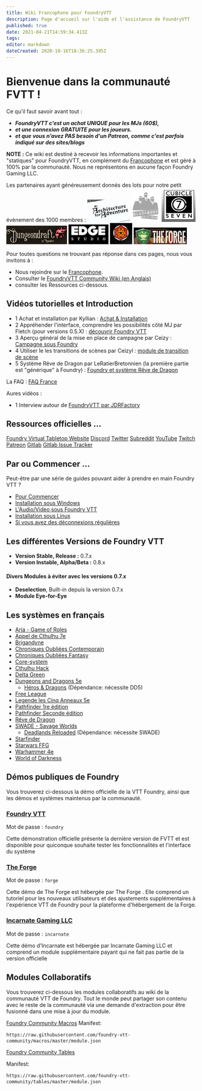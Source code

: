 ```yaml
---
title: Wiki Francophone pour FoundryVTT
description: Page d'accueil sur l'aide et l'assistance de FoundryVTT
published: true
date: 2021-04-21T14:59:34.413Z
tags: 
editor: markdown
dateCreated: 2020-10-16T18:36:25.395Z
---
```


# Bienvenue dans la communauté FVTT !
Ce qu'il faut savoir avant tout :
- ***FoundryVTT c'est un achat UNIQUE pour les MJs (60$),***
- ***et une connexion GRATUITE pour les joueurs.*** 
- ***et que vous n'avez PAS besoin d'un Patreon, comme c'est parfois indiqué sur des sites/blogs***

**NOTE :** Ce wiki est destiné à recevoir les informations importantes et "statiques" pour FoundryVTT, en complément du <i class="fab fa-discord"></i> [Francophone](https://discord.gg/pPSDNJk) et est géré à 100% par la communauté. Nous ne représentons en aucune façon Foundry Gaming LLC.

Les partenaires ayant généreusement donnés des lots pour notre petit évènement des 1000 membres : 
![logo_architecture.png](/images/home/logo_architecture.png) ![logo_bbe.png](/images/home/logo_bbe.png) ![logo_cubicle7.png](/images/home/logo_cubicle7.png) ![logo_dungeondraft.png](/images/home/logo_dungeondraft.png) ![logo_edge.png](/images/home/logo_edge.png) ![logo_foundry.png](/images/home/logo_foundry.png) ![logo_theforge.png](/images/home/logo_theforge.png) 

Pour toutes questions ne trouvant pas réponse dans ces pages, nous vous invitons à :
- Nous rejoindre sur le <i class="fab fa-discord"></i> [Francophone](https://discord.gg/pPSDNJk).
- Consulter le [FoundryVTT Community Wiki (en Anglais)](https://foundryvtt.wiki/en/home)
- consulter les Ressources ci-dessous.

## Vidéos tutorielles et Introduction
 - 1 Achat et installation par Kyllian : [Achat & Installation](https://www.youtube.com/watch?v=uoTwImiVXBU)
 - 2 Appréhender l'interface, comprendre les possibilités côté MJ par Fletch (pour versions 0.5.X) : [découvrir Foundry VTT](https://youtu.be/SQw0HbySjmo) 
 - 3 Aperçu général de la mise en place de campagne par Ceizy : [Campagne sous Foundry](https://www.youtube.com/watch?v=98JkdIKtGfw)
 - 4 Utiliser le les transitions de scènes par Ceizyl : [module de transition de scène](https://www.youtube.com/watch?v=0bYxYCjegZY)
 - 5 Système Rêve de Dragon par LeRatierBretonnien (la première partie est "générique" à Foundry) : [Foundry et système Rêve de Dragon](https://www.youtube.com/watch?v=98JkdIKtGfw) 

La FAQ : [FAQ France](https://foundryvtt.wiki/fr/faq/faq-main)

Aures vidéos : 
 - 1 Interview autour de [FoundryVTT par JDRFactory](https://www.youtube.com/watch?v=mOWEWFj4ZEo)

## Ressources officielles ...
<i class="fas fa-dice-d20"></i> [Foundry Virtual Tabletop Website](http://foundryvtt.com)
<i class="fab fa-discord"></i> [Discord](https://discordapp.com/invite/DDBZUDf)
<i class="fab fa-twitter"></i> [Twitter](https://twitter.com/FoundryVTT)
<i class="fab fa-reddit"></i> [Subreddit](https://www.reddit.com/r/FoundryVTT/)
<i class="fab fa-youtube"></i> [YouTube](https://www.youtube.com/c/FoundryNet)
<i class="fab fa-twitch"></i> [Twitch](https://www.twitch.tv/foundryvtt)
<i class="fab fa-patreon"></i> [Patreon](https://www.patreon.com/foundryvtt/overview)
<i class="fab fa-gitlab"></i> [Gitlab](https://gitlab.com/foundrynet)
<i class="fab fa-gitlab"></i> [Gitlab Issue Tracker](https://gitlab.com/foundrynet/foundryvtt/-/boards?milestone_title=No+Milestone&)

## Par ou Commencer ...
Peut-être par une série de guides pouvant aider à prendre en main Foundry VTT ?
- [Pour Commencer](/fr/pour-commencer/setup)
- [Installation sous Windows](/fr/pour-commencer/win)
- [L'Audio/Video sous Foundry VTT](/fr/pour-commencer/av)
- [Installation sous Linux](/fr/pour-commencer/linux)
- [Si vous avez des déconnexions régulières](/fr/pour-commencer/dcnx-upnp)

## Les différentes Versions de Foundry VTT
- **Version Stable, Release :** 0.7.x
- **Version Instable, Alpha/Beta :** 0.8.x

#### Divers Modules à éviter avec les versions 0.7.x
- **Deselection**, Built-in depuis la version 0.7.x
- **Module Eye-for-Eye**

## Les systèmes en français
- [Aria - Game of Roles](https://foundryvtt.wiki/fr/systemes/aria)
- [Appel de Cthulhu 7e](/fr/systemes/fr-adc)
- [Brigandyne](https://foundryvtt.wiki/fr/systemes/brigandyne)
- [Chroniques Oubliées Contemporain](https://foundryvtt.wiki/fr/systemes/Chroniques-Oubliées-Contemporain)
- [Chroniques Oubliées Fantasy](/fr/systemes/fr-chrooubliees)
- [Core-system](/fr/systemes/core-system)
- [Cthulhu Hack](https://foundryvtt.wiki/fr/systemes/Chthulhu-Hack)
- [Delta Green](https://foundryvtt.wiki/fr/systemes/dg)
- [Dungeons and Dragons 5e](https://foundryvtt.wiki/fr/systemes/DD5/fr-dd5-system)
    - [Héros & Dragons](/fr/systemes/fr-hnd) (Dépendance: nécessite DD5)
- [Free League](https://foundryvtt.wiki/fr/systemes/free-league)
- [Legende les Cinq Anneaux 5e](https://foundryvtt.wiki/fr/systemes/l5r)
- [Pathfinder 1re édition](/fr/systemes/Pathfinder_1re/PF1)
- [Pathfinder Seconde édition](/fr/systemes/Pathfinder_2nd/PF2)
- [Rêve de Dragon](/fr/systemes/rdd)
- [SWADE - Savage Worlds](/fr/systemes/fr-swade)
    - [Deadlands Reloaded](/fr/systemes/fr-deadlands) (Dépendance: nécessite SWADE)
- [Starfinder](/fr/systemes/starfinder)
- [Starwars FFG](/fr/systemes/swffg)
- [Warhammer 4e](/fr/systemes/fr-wfrp4e)
- [World of Darkness](https://foundryvtt.wiki/fr/systemes/wod)

## Démos publiques de Foundry
Vous trouverez ci-dessous la démo officielle de la VTT Foundry, ainsi que les démos et systèmes maintenus par la communauté.

### [Foundry VTT](https://foundryvtt.com/demo/join)

Mot de passe : `foundry`

Cette démonstration officielle présente la dernière version de FVTT et est disponible pour quiconque souhaite tester les fonctionnalités et l'interface du système

### [The Forge](https://demo.forge-vtt.com/)

Mot de passe : `forge`

Cette démo de The Forge est hébergée par The Forge . Elle comprend un tutoriel pour les nouveaux utilisateurs et des ajustements supplémentaires à l'expérience VTT de Foundry pour la plateforme d'hébergement de la Forge.

### [Incarnate Gaming LLC](https://www.demo.incarnategamingllc.com:30000/)

Mot de passe : `incarnate`

Cette démo d'Incarnate est hébergée par Incarnate Gaming LLC et comprend un module supplémentaire payant qui ne fait pas partie de la version officielle

## Modules Collaboratifs
Vous trouverez ci-dessous les modules collaboratifs au wiki de la communauté VTT de Foundry. Tout le monde peut partager son contenu avec le reste de la communauté via une demande d'extraction pour être fusionné dans une mise à jour du module.
      
<i class="fas fa-magic"></i> [Foundry Community Macros](https://github.com/foundry-vtt-community/macros)
Manifest:
```
https://raw.githubusercontent.com/foundry-vtt-community/macros/master/module.json
```

<i class="fas fa-table"></i> [Foundry Community Tables](https://github.com/foundry-vtt-community/tables)

Manifest:
```
https://raw.githubusercontent.com/foundry-vtt-community/tables/master/module.json
```